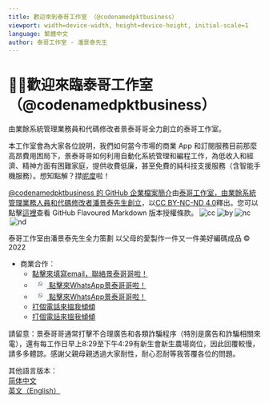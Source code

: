 ```yaml
---
title: 歡迎來到泰哥工作室 （@codenamedpktbusiness）
viewport: width=device-width, height=device-height, initial-scale=1
language: 繁體中文
author: 泰哥工作室 - 潘景泰先生
---
```


# 🙇‍♂️歡迎來臨泰哥工作室 （@codenamedpktbusiness）
由業餘系統管理業務員和代碼修改者景泰哥哥全力創立的泰哥工作室。

本工作室會為大家各位說明，我們如何當今市場的商業 App 和訂閱服務目前那麼高昂費用困局下，景泰哥哥如何利用自動化系統管理和編程工作，為低收入和經濟、精神方面有困難家庭，提供收費低廉，甚至免費的純科技支援服務（含智能手機服務）。想知點解？㩒[呢度](profile/README.zh-hant.md)啦！

<a property="dct:title" rel="cc:attributionURL" href="https://github.com/codenamedpktbusiness/.github">@codenamedpktbusiness 的 GitHub 企業檔案簡介</a>由<a rel="cc:attributionURL dct:creator" property="cc:attributionName" href="https://github.com/codenamedpktbusiness">泰哥工作室，由業餘系統管理業務人員和代碼修改者潘景泰先生創立</a>，以<a href="http://creativecommons.org/licenses/by-nc-nd/4.0/?ref=chooser-v1" target="_blank" rel="license noopener noreferrer" style="display:inline-block;">CC BY-NC-ND 4.0</a>釋出。您可以點擊[這裡](COPYING.zh-hant.md "GitHub Flavoured Markdown 版本授權條款")查看 GitHub Flavoured Markdown 版本授權條款。<img style="height:22px!important;margin-left:3px;vertical-align:text-bottom;" src="https://mirrors.creativecommons.org/presskit/icons/cc.svg?ref=chooser-v1" alt="cc"><img style="height:22px!important;margin-left:3px;vertical-align:text-bottom;" src="https://mirrors.creativecommons.org/presskit/icons/by.svg?ref=chooser-v1" alt="by"><img style="height:22px!important;margin-left:3px;vertical-align:text-bottom;" src="https://mirrors.creativecommons.org/presskit/icons/nc.svg?ref=chooser-v1" alt="nc"><img style="height:22px!important;margin-left:3px;vertical-align:text-bottom;" src="https://mirrors.creativecommons.org/presskit/icons/nd.svg?ref=chooser-v1" alt="nd">

泰哥工作室由潘景泰先生全力策劃 以父母的愛製作一件又一件美好編碼成品 © 2022  
* 商業合作：
  - [點擊來填寫email，聯絡景泰哥哥啦！](mailto:pkt_1@yahoo.com.hk)
  - [<img style="height:22px!important;margin-left:3px;vertical-align:text-bottom;" src="/bin/pictures/social.media.WhatsApp_Logo.png" alt="social"> 點擊來WhatsApp景泰哥哥啦！](https://api.whatsapp.com/send/phone=85298317529&text=您好，很高興認識您，請問有甚麼可以協助您呢？)
  - [<img style="height:22px!important;margin-left:3px;vertical-align:text-bottom;" src="/bin/pictures/social.media.WhatsApp_Logo.png" alt="social"> 點擊來WhatsApp景泰哥哥啦！](https://api.whatsapp.com/send/phone=85291470736&text=您好，很高興認識您，請問有甚麼可以協助您呢？)
  - [打個電話來搵我傾傾](tel:+85298317529)
  - [打個電話來搵我傾傾](tel:+85291470736)

請留意：景泰哥哥通常打擊不合理廣告和各類詐騙程序（特別是廣告和詐騙相關來電），還有每工作日早上8:29至下午4:29有新生會新生農場崗位，因此回覆較慢，請多多體諒。感謝父親母親透過大家耐性，耐心忍耐等我答覆各位的問題。

其他語言版本：  
[简体中文](README.zh-hans.md "#readme.zh-hans")  
[英文（English）](README.md "#readme")